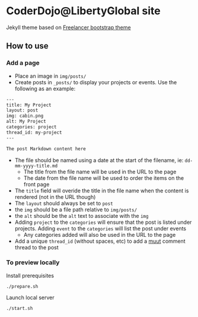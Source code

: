 CoderDojo@LibertyGlobal site
============================

Jekyll theme based on [Freelancer bootstrap theme ](http://startbootstrap.com/templates/freelancer/)

## How to use

### Add a page

 - Place an image in `img/posts/`
 - Create posts in `_posts/` to display your projects or events. Use the following as an example:

```txt
---
title: My Project
layout: post
img: cabin.png
alt: My Project
categories: project
thread_id: my-project
---

The post Markdown content here
```

- The file should be named using a date at the start of the filename, ie: `dd-mm-yyyy-title.md`
  - The title from the file name will be used in the URL to the page
  - The date from the file name will be used to order the items on the front page
- The `title` field will overide the title in the file name when the content is rendered (not in the URL though)
- The `layout` should always be set to `post`
- the `img` should be a file path relative to `img/posts/`
- the `alt` should be the `alt` text to associate with the `img`
- Adding `project` to the `categories` will ensure that the post is listed under projects. Adding `event` to the `categories` will list the post under events
  - Any categories added will also be used in the URL to the page
- Add a unique `thread_id` (without spaces, etc) to add a [muut](https://muut.com/) comment thread to the post

### To preview locally

Install prerequisites

```
./prepare.sh
```

Launch local server

```
./start.sh
```

